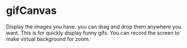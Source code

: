 # gifCanvas
Display the images you have. you can drag and drop them anywhere you want. This is for quickly display funny gifs. You can record the screen to make virtual background for zoom.
